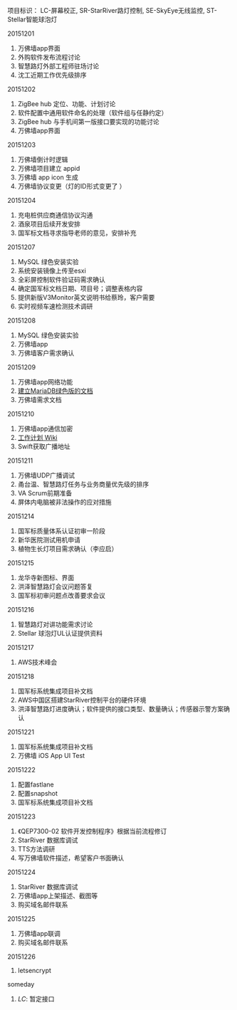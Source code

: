 项目标识： LC-屏幕校正, SR-StarRiver路灯控制, SE-SkyEye无线监控, ST-Stellar智能球泡灯

20151201

1. 万佛墙app界面
2. 外购软件发布流程讨论
3. 智慧路灯外部工程师驻场讨论
4. 沈工近期工作优先级排序

20151202

1. ZigBee hub 定位、功能、计划讨论
2. 软件配置中通用软件命名的处理（软件组与任静约定）
3. ZigBee hub 与手机间第一版接口要实现的功能讨论
4. 万佛墙app界面

20151203

1. 万佛墙倒计时逻辑
2. 万佛墙项目建立 appid
3. 万佛墙 app icon 生成
4. 万佛墙协议变更（灯的ID形式变更了 ）

20151204

1. 充电桩供应商通信协议沟通
2. 酒泉项目后续开发安排
3. 国军标文档寻求指导老师的意见，安排补充

20151207

1. MySQL 绿色安装实验
2. 系统安装镜像上传至esxi
3. 全彩屏控制软件验证码需求确认
4. 确定国军标文档日期、项目号；调整表格内容
5. 提供新版V3Monitor英文说明书给蔡玲，客户需要
6. 实时视频车速检测技术调研

20151208

1. MySQL 绿色安装实验
2. 万佛墙app
3. 万佛墙客户需求确认

20151209

1. 万佛墙app网络功能
2. [建立MariaDB绿色版的文档](https://edwardtoday.gitbooks.io/sansi_book/content/led_control/portable.html)
3. 万佛墙需求文档

20151210

1. 万佛墙app通信加密
2. [工作计划 Wiki](http://202.11.11.201/plan/plan/wikis/home)
3. Swift获取广播地址

20151211

1. 万佛墙UDP广播调试
2. 甬台温、智慧路灯任务与业务商量优先级的排序
3. VA Scrum前期准备
4. 屏体内电脑被非法操作的应对措施

20151214

1. 国军标质量体系认证初审一阶段
2. 新华医院测试用机申请
3. 植物生长灯项目需求确认（李应启）

20151215

1. 龙华寺新图标、界面
2. 洪泽智慧路灯会议问题答复
3. 国军标初审问题点改善要求会议

20151216

1. 智慧路灯对讲功能需求讨论
2. Stellar 球泡灯UL认证提供资料

20151217

1. AWS技术峰会

20151218

1. 国军标系统集成项目补文档
2. AWS中国区搭建StarRiver控制平台的硬件环境
3. 洪泽智慧路灯进度确认；软件提供的接口类型、数量确认；传感器示警方案确认

20151221

1. 国军标系统集成项目补文档
1. 万佛墙 iOS App UI Test

20151222

1. 配置fastlane
1. 配置snapshot
1. 国军标系统集成项目补文档

20151223

1. 《QEP7300-02 软件开发控制程序》根据当前流程修订
1. StarRiver 数据库调试
1. TTS方法调研
1. 写万佛墙软件描述，希望客户书面确认

20151224

1. StarRiver 数据库调试
1. 万佛墙app上架描述、截图等
1. 购买域名邮件联系

20151225

1. 万佛墙app联调
1. 购买域名邮件联系

20151226

1. letsencrypt

someday

1. *LC*: 暂定接口

[//]: # (comment)
